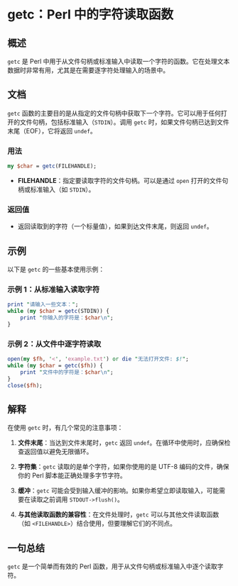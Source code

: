<!--
Meta Description: # getc：Perl 中的字符读取函数 ## 概述 `getc` 是 Perl 中用于从文件句柄或标准输入中读取一个字符的函数。它在处理文本数据时非常有用，尤其是在需要逐字符处理输入的场景中。 ## 文档 `getc` 函数的主要目的是从指定的文件句柄中获取下一个字符。它可以用于任何打开的文件句柄...
Meta Keywords: getc, perl, char, stdin, undef
-->

# getc：Perl 中的字符读取函数

## 概述
`getc` 是 Perl 中用于从文件句柄或标准输入中读取一个字符的函数。它在处理文本数据时非常有用，尤其是在需要逐字符处理输入的场景中。

## 文档
`getc` 函数的主要目的是从指定的文件句柄中获取下一个字符。它可以用于任何打开的文件句柄，包括标准输入（`STDIN`）。调用 `getc` 时，如果文件句柄已达到文件末尾（EOF），它将返回 `undef`。

### 用法
```perl
my $char = getc(FILEHANDLE);
```
- **FILEHANDLE**：指定要读取字符的文件句柄。可以是通过 `open` 打开的文件句柄或标准输入（如 `STDIN`）。

### 返回值
- 返回读取到的字符（一个标量值），如果到达文件末尾，则返回 `undef`。

## 示例
以下是 `getc` 的一些基本使用示例：

### 示例 1：从标准输入读取字符
```perl
print "请输入一些文本：";
while (my $char = getc(STDIN)) {
    print "你输入的字符是：$char\n";
}
```

### 示例 2：从文件中逐字符读取
```perl
open(my $fh, '<', 'example.txt') or die "无法打开文件: $!";
while (my $char = getc($fh)) {
    print "文件中的字符是：$char\n";
}
close($fh);
```

## 解释
在使用 `getc` 时，有几个常见的注意事项：

1. **文件末尾**：当达到文件末尾时，`getc` 返回 `undef`。在循环中使用时，应确保检查返回值以避免无限循环。
   
2. **字符集**：`getc` 读取的是单个字符，如果你使用的是 UTF-8 编码的文件，确保你的 Perl 脚本能正确处理多字节字符。

3. **缓冲**：`getc` 可能会受到输入缓冲的影响。如果你希望立即读取输入，可能需要在读取之前调用 `STDOUT->flush()`。

4. **与其他读取函数的兼容性**：在文件处理时，`getc` 可以与其他文件读取函数（如 `<FILEHANDLE>`）结合使用，但要理解它们的不同点。

## 一句总结
`getc` 是一个简单而有效的 Perl 函数，用于从文件句柄或标准输入中逐个读取字符。